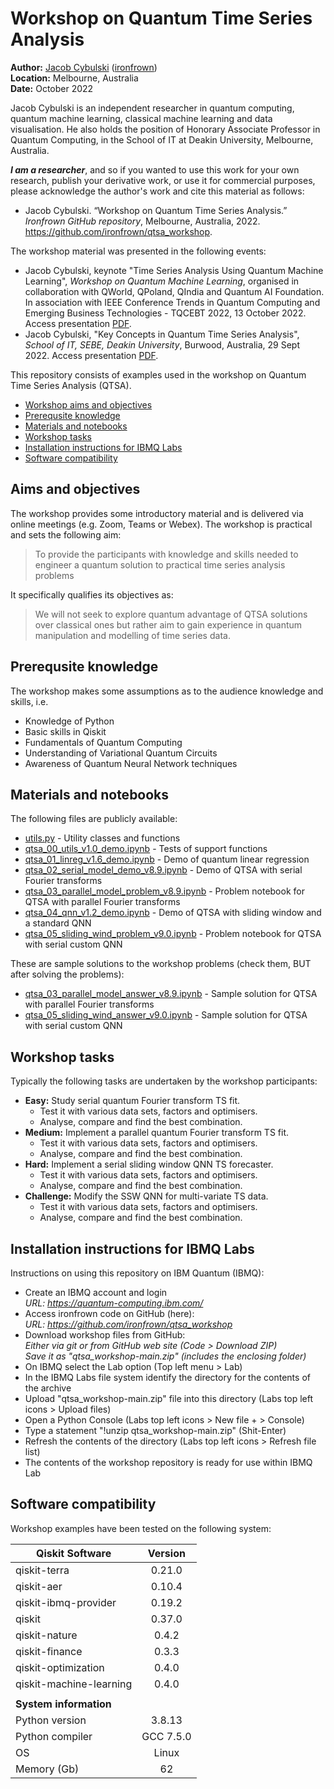 # Workshop on Quantum Time Series Analysis
**Author:** [Jacob Cybulski](http://jacobcybulski.com/) ([ironfrown](https://github.com/ironfrown))<br/>
**Location:** Melbourne, Australia<br/>
**Date:** October 2022

Jacob Cybulski is an independent researcher in quantum computing, quantum machine learning, classical machine learning and data visualisation. He also holds the position of Honorary Associate Professor in Quantum Computing, in the School of IT at Deakin University, Melbourne, Australia.

***I am a researcher***, and so if you wanted to use this work for your own research, publish your derivative work, or use it for commercial purposes, please acknowledge the author's work and cite this material as follows:
- Jacob Cybulski. “Workshop on Quantum Time Series Analysis.” *Ironfrown GitHub repository*, Melbourne, Australia, 2022.<br/> https://github.com/ironfrown/qtsa_workshop.

The workshop material was presented in the following events:
- Jacob Cybulski, keynote "Time Series Analysis Using Quantum Machine Learning", *Workshop on Quantum Machine Learning*, organised in collaboration with QWorld, QPoland, QIndia and Quantum AI Foundation. In association with IEEE Conference Trends in Quantum Computing and Emerging Business Technologies - TQCEBT 2022, 13 October 2022. Access presentation <a href="http://jacobcybulski.com/seminars/slides/2022_TQCEBT_QTSA_v2.2.pdf" target="_blank">PDF</a>.
- Jacob Cybulski, "Key Concepts in Quantum Time Series Analysis", *School of IT, SEBE, Deakin University*, Burwood, Australia, 29 Sept 2022. Access presentation <a href="http://jacobcybulski.com/seminars/slides/2022_Deakin_SIT_QTSA_V2_0.pdf" target="_blank">PDF</a>.

This repository consists of examples used in the workshop on Quantum Time Series Analysis (QTSA).
- [Workshop aims and objectives](#aims-and-objectives)
- [Prerequsite knowledge](#prerequsite-knowledge)
- [Materials and notebooks](#materials-and-notebooks)
- [Workshop tasks](#workshop-tasks)
- [Installation instructions for IBMQ Labs](#installation-instructions-for-ibmq-labs)
- [Software compatibility](#software-compatibility)

## Aims and objectives
The workshop provides some introductory material and is delivered via online meetings (e.g. Zoom, Teams or Webex). The workshop is practical and sets the following aim:

> To provide the participants with knowledge and skills needed 
> to engineer a quantum solution to practical time series analysis problems

It specifically qualifies its objectives as:

> We will not seek to explore quantum advantage of QTSA solutions over classical ones but rather 
> aim to gain experience in quantum manipulation and modelling of time series data.

## Prerequsite knowledge
The workshop makes some assumptions as to the audience knowledge and skills, i.e.

- Knowledge of Python
- Basic skills in Qiskit
- Fundamentals of Quantum Computing
- Understanding of Variational Quantum Circuits
- Awareness of Quantum Neural Network techniques

## Materials and notebooks
The following files are publicly available:

- [utils.py](./utils.py) - Utility classes and functions
- [qtsa_00_utils_v1.0_demo.ipynb](./qtsa_00_utils_v1.0_demo.ipynb) - Tests of support functions
- [qtsa_01_linreg_v1.6_demo.ipynb](./qtsa_01_linreg_v1.6_demo.ipynb) - Demo of quantum linear regression
- [qtsa_02_serial_model_demo_v8.9.ipynb](./qtsa_02_serial_model_demo_v8.9.ipynb) - Demo of QTSA with serial Fourier transforms
- [qtsa_03_parallel_model_problem_v8.9.ipynb](./qtsa_03_parallel_model_problem_v8.9.ipynb) - Problem notebook for QTSA with parallel Fourier transforms
- [qtsa_04_qnn_v1.2_demo.ipynb](./qtsa_04_qnn_v1.2_demo.ipynb) - Demo of QTSA with sliding window and a standard QNN
- [qtsa_05_sliding_wind_problem_v9.0.ipynb](./qtsa_05_sliding_wind_problem_v9.0.ipynb) - Problem notebook for QTSA with serial custom QNN

These are sample solutions to the workshop problems (check them, BUT after solving the problems):

- [qtsa_03_parallel_model_answer_v8.9.ipynb](./qtsa_03_parallel_model_answer_v8.9.ipynb) - Sample solution for QTSA with parallel Fourier transforms
- [qtsa_05_sliding_wind_answer_v9.0.ipynb](./qtsa_05_sliding_wind_answer_v9.0.ipynb) - Sample solution for QTSA with serial custom QNN

## Workshop tasks
Typically the following tasks are undertaken by the workshop participants:

- **Easy:** Study serial quantum Fourier transform TS fit.
    - Test it with various data sets, factors and optimisers.
    - Analyse, compare and find the best combination.
- **Medium:** Implement a parallel quantum Fourier transform TS fit.
    - Test it with various data sets, factors and optimisers.
    - Analyse, compare and find the best combination.
- **Hard:** Implement a serial sliding window QNN TS forecaster.
    - Test it with various data sets, factors and optimisers.
    - Analyse, compare and find the best combination.
- **Challenge:** Modify the SSW QNN for multi-variate TS data.
    - Test it with various data sets, factors and optimisers.
    - Analyse, compare and find the best combination.

## Installation instructions for IBMQ Labs
Instructions on using this repository on IBM Quantum (IBMQ):

- Create an IBMQ account and login<br/>
   *URL: https://quantum-computing.ibm.com/*
- Access ironfrown code on GitHub (here):<br/>
   *URL: https://github.com/ironfrown/qtsa_workshop*
- Download workshop files from GitHub:<br/>
   *Either via *git* or from *GitHub* web site (Code > Download ZIP)*<br/>
   *Save it as "qtsa_workshop-main.zip" (includes the enclosing folder)* 
- On IBMQ select the Lab option (Top left menu > Lab)
- In the IBMQ Labs file system identify the directory for the contents of the archive
- Upload "qtsa_workshop-main.zip" file into this directory (Labs top left icons > Upload files)
- Open a Python Console (Labs top left icons > New file + > Console)
- Type a statement "!unzip qtsa_workshop-main.zip" (Shit-Enter)
- Refresh the contents of the directory (Labs top left icons > Refresh file list)
- The contents of the workshop repository is ready for use within IBMQ Lab

## Software compatibility
Workshop examples have been tested on the following system:

| Qiskit Software	| Version |
| --- | :---: |
| qiskit-terra	| 0.21.0 |
| qiskit-aer	| 0.10.4 |
| qiskit-ibmq-provider	| 0.19.2 |
| qiskit	| 0.37.0 |
| qiskit-nature	| 0.4.2 |
| qiskit-finance	| 0.3.3 |
| qiskit-optimization	| 0.4.0 |
| qiskit-machine-learning	| 0.4.0 |
| | |
| <b>System information</b> | | 
| Python version	| 3.8.13 |
| Python compiler	| GCC 7.5.0 |
| OS	| Linux |
| Memory (Gb)	| 62 |
